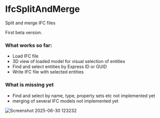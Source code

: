 # IfcSplitAndMerge
Split and merge IFC files

First beta version. 


### What works so far:
- Load IFC file
- 3D view of loaded model for visual selection of entities
- Find and select entities by Express ID or GUID
- Write IFC file with selected entities


### What is missing yet
- Find and select by name, type, property sets etc not implemented yet
- merging of several IFC models not implemented yet


![Screenshot 2025-06-30 123232](https://github.com/user-attachments/assets/34a9a284-23e4-4ca3-8655-f94291c215d5)


